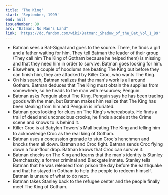 ```yaml
---
title: 'The King'
start: 'September, 1999'
end: null
issueNumber: 89
arc: "Batman: No Man's Land"
link: 'https://dc.fandom.com/wiki/Batman:_Shadow_of_the_Bat_Vol_1_89'
---
```


- Batman sees a Bat-Signal and goes to the source. There, he finds a girl and a father waiting for him. They tell Batman the leader of their group (They call him The King of Gotham because he helped them) is missing and that they need him in order to survive. Batman goes looking for him.
- Elsewhere, a couple of hoodlums are beating The King but before they can finish him, they are attacked by Killer Croc, who wants The King.
- On his search, Batman realizes that the man's work is all around Gotham. Batman deduces that The King must obtain the supplies from somewhere, so he heads to the man with resources; Penguin.
- Batman asks Penguin about The King. Penguin says he has been trading goods with the man, but Batman makes him realize that The King has been stealing from him and Penguin is infuriated.
- Batman goes looking for clues on The King's whereabouts. He finds a trail of dead and unconscious crooks, he finds a scale at the Crime scene and knows to is behind it.
- Killer Croc is at Babylon Towers's Mall beating The King and telling him to acknowledge Croc as the real king of Gotham.
- Batman uses a concussion grenade to stun Croc's henchmen and knocks them all down. Batman and Croc fight. Batman sends Croc flying down a four-floor drop. Batman knows that Croc can survive it.
- Batman checks on The King and learns that the man's identity is Stanley Demchaszky, a former criminal and Blackgate inmate. Stanley tells Batman that he was released from prison the day before the earthquake and that he stayed in Gotham to help the people to redeem himself. Batman is unsure of what to do next.
- Batman takes Stanley back to the refugee center and the people finally meet The King of Gotham.
